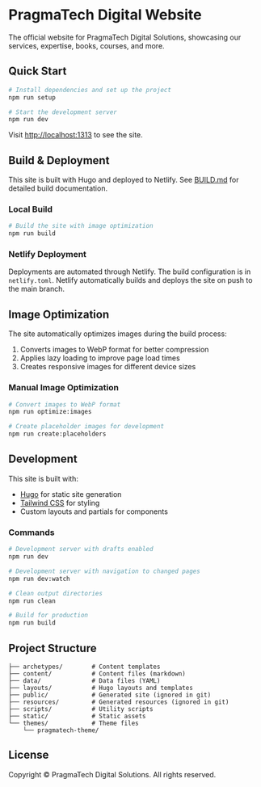 # PragmaTech Digital Website

The official website for PragmaTech Digital Solutions, showcasing our services, expertise, books, courses, and more.

## Quick Start

```bash
# Install dependencies and set up the project
npm run setup

# Start the development server
npm run dev
```

Visit [http://localhost:1313](http://localhost:1313) to see the site.

## Build & Deployment

This site is built with Hugo and deployed to Netlify. See [BUILD.md](BUILD.md) for detailed build documentation.

### Local Build

```bash
# Build the site with image optimization
npm run build
```

### Netlify Deployment

Deployments are automated through Netlify. The build configuration is in `netlify.toml`. Netlify automatically builds and deploys the site on push to the main branch.

## Image Optimization

The site automatically optimizes images during the build process:

1. Converts images to WebP format for better compression
2. Applies lazy loading to improve page load times
3. Creates responsive images for different device sizes

### Manual Image Optimization

```bash
# Convert images to WebP format
npm run optimize:images

# Create placeholder images for development
npm run create:placeholders
```

## Development

This site is built with:

- [Hugo](https://gohugo.io/) for static site generation
- [Tailwind CSS](https://tailwindcss.com/) for styling
- Custom layouts and partials for components

### Commands

```bash
# Development server with drafts enabled
npm run dev

# Development server with navigation to changed pages
npm run dev:watch

# Clean output directories
npm run clean

# Build for production
npm run build
```

## Project Structure

```
├── archetypes/        # Content templates
├── content/           # Content files (markdown)
├── data/              # Data files (YAML)
├── layouts/           # Hugo layouts and templates
├── public/            # Generated site (ignored in git)
├── resources/         # Generated resources (ignored in git)
├── scripts/           # Utility scripts
├── static/            # Static assets
└── themes/            # Theme files
    └── pragmatech-theme/
```

## License

Copyright © PragmaTech Digital Solutions. All rights reserved.
